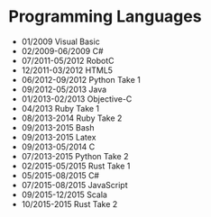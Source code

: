 Programming Languages
===============

- 01/2009 Visual Basic
- 02/2009-06/2009 C#
- 07/2011-05/2012 RobotC
- 12/2011-03/2012 HTML5
- 06/2012-09/2012 Python Take 1
- 09/2012-05/2013 Java
- 01/2013-02/2013 Objective-C
- 04/2013 Ruby Take 1
- 08/2013-2014 Ruby Take 2
- 09/2013-2015 Bash
- 09/2013-2015 Latex
- 09/2013-05/2014 C
- 07/2013-2015 Python Take 2
- 02/2015-05/2015 Rust Take 1
- 05/2015-08/2015 C#
- 07/2015-08/2015 JavaScript
- 09/2015-12/2015 Scala
- 10/2015-2015 Rust Take 2
